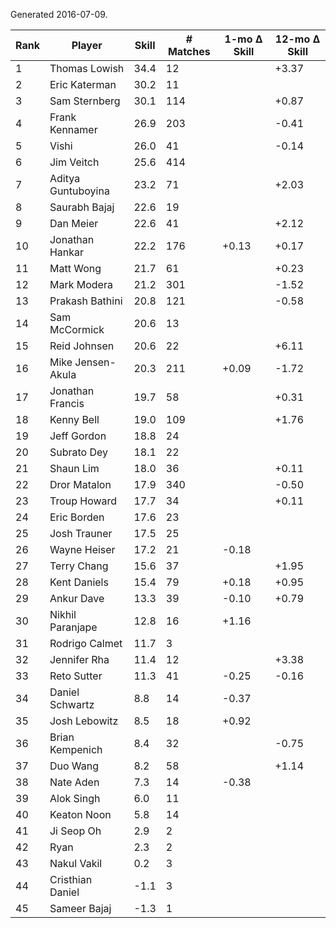 Generated 2016-07-09.

| Rank | Player             | Skill | # Matches | 1-mo Δ Skill | 12-mo Δ Skill |
|------|--------------------|-------|-----------|--------------|---------------|
|    1 | Thomas Lowish      |  34.4 |        12 |              |         +3.37 |
|    2 | Eric Katerman      |  30.2 |        11 |              |               |
|    3 | Sam Sternberg      |  30.1 |       114 |              |         +0.87 |
|    4 | Frank Kennamer     |  26.9 |       203 |              |         -0.41 |
|    5 | Vishi              |  26.0 |        41 |              |         -0.14 |
|    6 | Jim Veitch         |  25.6 |       414 |              |               |
|    7 | Aditya Guntuboyina |  23.2 |        71 |              |         +2.03 |
|    8 | Saurabh Bajaj      |  22.6 |        19 |              |               |
|    9 | Dan Meier          |  22.6 |        41 |              |         +2.12 |
|   10 | Jonathan Hankar    |  22.2 |       176 |        +0.13 |         +0.17 |
|   11 | Matt Wong          |  21.7 |        61 |              |         +0.23 |
|   12 | Mark Modera        |  21.2 |       301 |              |         -1.52 |
|   13 | Prakash Bathini    |  20.8 |       121 |              |         -0.58 |
|   14 | Sam McCormick      |  20.6 |        13 |              |               |
|   15 | Reid Johnsen       |  20.6 |        22 |              |         +6.11 |
|   16 | Mike Jensen-Akula  |  20.3 |       211 |        +0.09 |         -1.72 |
|   17 | Jonathan Francis   |  19.7 |        58 |              |         +0.31 |
|   18 | Kenny Bell         |  19.0 |       109 |              |         +1.76 |
|   19 | Jeff Gordon        |  18.8 |        24 |              |               |
|   20 | Subrato Dey        |  18.1 |        22 |              |               |
|   21 | Shaun Lim          |  18.0 |        36 |              |         +0.11 |
|   22 | Dror Matalon       |  17.9 |       340 |              |         -0.50 |
|   23 | Troup Howard       |  17.7 |        34 |              |         +0.11 |
|   24 | Eric Borden        |  17.6 |        23 |              |               |
|   25 | Josh Trauner       |  17.5 |        25 |              |               |
|   26 | Wayne Heiser       |  17.2 |        21 |        -0.18 |               |
|   27 | Terry Chang        |  15.6 |        37 |              |         +1.95 |
|   28 | Kent Daniels       |  15.4 |        79 |        +0.18 |         +0.95 |
|   29 | Ankur Dave         |  13.3 |        39 |        -0.10 |         +0.79 |
|   30 | Nikhil Paranjape   |  12.8 |        16 |        +1.16 |               |
|   31 | Rodrigo Calmet     |  11.7 |         3 |              |               |
|   32 | Jennifer Rha       |  11.4 |        12 |              |         +3.38 |
|   33 | Reto Sutter        |  11.3 |        41 |        -0.25 |         -0.16 |
|   34 | Daniel Schwartz    |   8.8 |        14 |        -0.37 |               |
|   35 | Josh Lebowitz      |   8.5 |        18 |        +0.92 |               |
|   36 | Brian Kempenich    |   8.4 |        32 |              |         -0.75 |
|   37 | Duo Wang           |   8.2 |        58 |              |         +1.14 |
|   38 | Nate Aden          |   7.3 |        14 |        -0.38 |               |
|   39 | Alok Singh         |   6.0 |        11 |              |               |
|   40 | Keaton Noon        |   5.8 |        14 |              |               |
|   41 | Ji Seop Oh         |   2.9 |         2 |              |               |
|   42 | Ryan               |   2.3 |         2 |              |               |
|   43 | Nakul Vakil        |   0.2 |         3 |              |               |
|   44 | Cristhian Daniel   |  -1.1 |         3 |              |               |
|   45 | Sameer Bajaj       |  -1.3 |         1 |              |               |